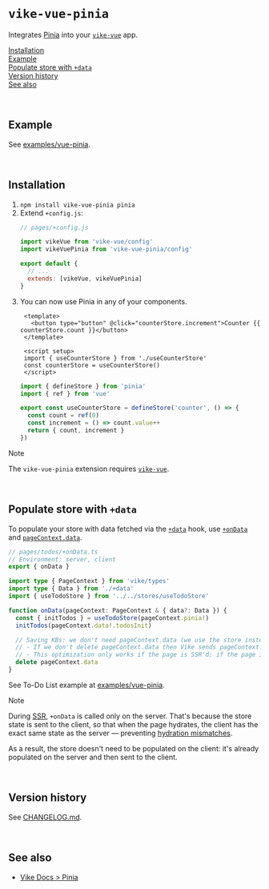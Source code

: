 # `vike-vue-pinia`

Integrates [Pinia](https://pinia.vuejs.org) into your [`vike-vue`](https://vike.dev/vike-vue) app.

[Installation](#installation)  
[Example](#example)  
[Populate store with `+data`](#populate-store-with-data)  
[Version history](#version-history)  
[See also](#see-also)  

<br/>

## Example

See [examples/vue-pinia](https://github.com/vikejs/vike-vue/tree/main/examples/vue-pinia).

<br/>

## Installation

1. `npm install vike-vue-pinia pinia`
2. Extend `+config.js`:
   ```js
   // pages/+config.js

   import vikeVue from 'vike-vue/config'
   import vikeVuePinia from 'vike-vue-pinia/config'

   export default {
     // ...
     extends: [vikeVue, vikeVuePinia]
   }
   ```
3. You can now use Pinia in any of your components.
   ```vue
    <template>
      <button type="button" @click="counterStore.increment">Counter {{ counterStore.count }}</button>
    </template>

    <script setup>
    import { useCounterStore } from './useCounterStore'
    const counterStore = useCounterStore()
    </script>
    ```
    ```js
    import { defineStore } from 'pinia'
    import { ref } from 'vue'

    export const useCounterStore = defineStore('counter', () => {
      const count = ref(0)
      const increment = () => count.value++
      return { count, increment }
    })
    ```

> [!NOTE]
> The `vike-vue-pinia` extension requires [`vike-vue`](https://vike.dev/vike-vue).

<br/>

## Populate store with `+data`

To populate your store with data fetched via the [`+data`](https://vike.dev/data) hook, use [`+onData`](https://vike.dev/onData) and [`pageContext.data`](https://vike.dev/pageContext#data).

```ts
// pages/todos/+onData.ts
// Environment: server, client
export { onData }

import type { PageContext } from 'vike/types'
import type { Data } from './+data'
import { useTodoStore } from '../../stores/useTodoStore'

function onData(pageContext: PageContext & { data?: Data }) {
  const { initTodos } = useTodoStore(pageContext.pinia!)
  initTodos(pageContext.data!.todosInit)

  // Saving KBs: we don't need pageContext.data (we use the store instead)
  // - If we don't delete pageContext.data then Vike sends pageContext.data to the client-side
  // - This optimization only works if the page is SSR'd: if the page is pre-rendered then don't do this
  delete pageContext.data
}
```

See To-Do List example at [examples/vue-pinia](https://github.com/vikejs/vike-vue/tree/main/examples/vue-pinia).

> [!NOTE]
> During [SSR](https://vike.dev/ssr), `+onData` is called only on the server. That's because the store state is sent to the client, so that when the page hydrates, the client has the exact same state as the server — preventing [hydration mismatches](https://vike.dev/hydration-mismatch).
>
> As a result, the store doesn't need to be populated on the client: it's already populated on the server and then sent to the client.

<br/>

## Version history

See [CHANGELOG.md](https://github.com/vikejs/vike-vue/blob/main/packages/vike-vue-pinia/CHANGELOG.md).

<br/>

## See also

- [Vike Docs > Pinia](https://vike.dev/pinia)
